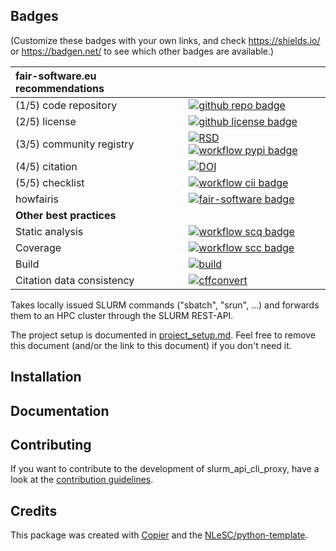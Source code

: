 ## Badges

(Customize these badges with your own links, and check https://shields.io/ or https://badgen.net/ to see which other badges are available.)

| fair-software.eu recommendations | |
| :-- | :--  |
| (1/5) code repository              | [![github repo badge](https://img.shields.io/badge/github-repo-000.svg?logo=github&labelColor=gray&color=blue)](https://github.com/hcadavid/slurm_api_cli_proxy) |
| (2/5) license                      | [![github license badge](https://img.shields.io/github/license/hcadavid/slurm_api_cli_proxy)](https://github.com/hcadavid/slurm_api_cli_proxy) |
| (3/5) community registry           | [![RSD](https://img.shields.io/badge/rsd-slurm_api_cli_proxy-00a3e3.svg)](https://www.research-software.nl/software/slurm_api_cli_proxy) [![workflow pypi badge](https://img.shields.io/pypi/v/slurm_api_cli_proxy.svg?colorB=blue)](https://pypi.python.org/project/slurm_api_cli_proxy/) |
| (4/5) citation                     | [![DOI](https://zenodo.org/badge/DOI/<replace-with-created-DOI>.svg)](https://doi.org/<replace-with-created-DOI>)|
| (5/5) checklist                    | [![workflow cii badge](https://bestpractices.coreinfrastructure.org/projects/<replace-with-created-project-identifier>/badge)](https://bestpractices.coreinfrastructure.org/projects/<replace-with-created-project-identifier>) |
| howfairis                          | [![fair-software badge](https://img.shields.io/badge/fair--software.eu-%E2%97%8F%20%20%E2%97%8F%20%20%E2%97%8F%20%20%E2%97%8F%20%20%E2%97%8B-yellow)](https://fair-software.eu) |
| **Other best practices**           | &nbsp; |
| Static analysis                    | [![workflow scq badge](https://sonarcloud.io/api/project_badges/measure?project=hcadavid_slurm_api_cli_proxy&metric=alert_status)](https://sonarcloud.io/dashboard?id=hcadavid_slurm_api_cli_proxy) |
| Coverage                           | [![workflow scc badge](https://sonarcloud.io/api/project_badges/measure?project=hcadavid_slurm_api_cli_proxy&metric=coverage)](https://sonarcloud.io/dashboard?id=hcadavid_slurm_api_cli_proxy) || Documentation                      | [![Documentation Status](https://readthedocs.org/projects/slurm_api_cli_proxy/badge/?version=latest)](https://slurm_api_cli_proxy.readthedocs.io/en/latest/?badge=latest) || **GitHub Actions**                 | &nbsp; |
| Build                              | [![build](https://github.com/hcadavid/slurm_api_cli_proxy/actions/workflows/build.yml/badge.svg)](https://github.com/hcadavid/slurm_api_cli_proxy/actions/workflows/build.yml) |
| Citation data consistency          | [![cffconvert](https://github.com/hcadavid/slurm_api_cli_proxy/actions/workflows/cffconvert.yml/badge.svg)](https://github.com/hcadavid/slurm_api_cli_proxy/actions/workflows/cffconvert.yml) || SonarCloud                         | [![sonarcloud](https://github.com/hcadavid/slurm_api_cli_proxy/actions/workflows/sonarcloud.yml/badge.svg)](https://github.com/hcadavid/slurm_api_cli_proxy/actions/workflows/sonarcloud.yml) |## How to use slurm_api_cli_proxy

Takes locally issued SLURM commands (\"sbatch\", \"srun\", ...) and forwards them to an HPC cluster through the SLURM REST-API.

The project setup is documented in [project_setup.md](project_setup.md). Feel free to remove this document (and/or the link to this document) if you don't need it.

## Installation 


## Documentation


## Contributing

If you want to contribute to the development of slurm_api_cli_proxy,
have a look at the [contribution guidelines](CONTRIBUTING.md).

## Credits

This package was created with [Copier](https://github.com/copier-org/copier) and the [NLeSC/python-template](https://github.com/NLeSC/python-template).
